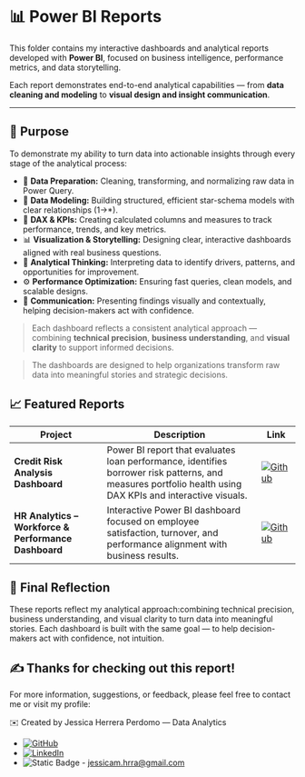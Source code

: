 # 📊 Power BI Reports

This folder contains my interactive dashboards and analytical reports developed with **Power BI**, focused on business intelligence, performance metrics, and data storytelling. 
  
Each report demonstrates end-to-end analytical capabilities — from **data cleaning and modeling** to **visual design and insight communication**.

---

## 🧭 Purpose

To demonstrate my ability to turn data into actionable insights through every stage of the analytical process:

- 🧹 **Data Preparation:** Cleaning, transforming, and normalizing raw data in Power Query.  
- 🧩 **Data Modeling:** Building structured, efficient star-schema models with clear relationships (1→*).  
- 🧮 **DAX & KPIs:** Creating calculated columns and measures to track performance, trends, and key metrics.  
- 📊 **Visualization & Storytelling:** Designing clear, interactive dashboards aligned with real business questions.  
- 🧠 **Analytical Thinking:** Interpreting data to identify drivers, patterns, and opportunities for improvement.  
- ⚙️ **Performance Optimization:** Ensuring fast queries, clean models, and scalable designs.  
- 💬 **Communication:** Presenting findings visually and contextually, helping decision-makers act with confidence.  


> Each dashboard reflects a consistent analytical approach — combining **technical precision**, **business understanding**, and **visual clarity** to support informed decisions.

> The dashboards are designed to help organizations transform raw data into meaningful stories and strategic decisions.


## 📈 Featured Reports

| Project | Description | Link |
|----------|--------------|------|
| **Credit Risk Analysis Dashboard** | Power BI report that evaluates loan performance, identifies borrower risk patterns, and measures portfolio health using DAX KPIs and interactive visuals. | [![Github](https://img.shields.io/badge/view%20report-github?style=social&logo=github)](https://github.com/JessiHP/PowerBi_Dashboard/blob/main/Credit%20Risk%20Analytics/README.md)
| **HR Analytics – Workforce & Performance Dashboard** | Interactive Power BI dashboard focused on employee satisfaction, turnover, and performance alignment with business results. | [![Github](https://img.shields.io/badge/view%20report-github?style=social&logo=github)](https://github.com/JessiHP/PowerBi_Dashboard/blob/main/HR%20Analytics/README.md)


## 💬 Final Reflection

These reports reflect my analytical approach:combining technical precision, business understanding, and visual clarity to turn data into meaningful stories.
Each dashboard is built with the same goal — to help decision-makers act with confidence, not intuition.


## ✍️ Thanks for checking out this report!

For more information, suggestions, or feedback, please feel free to contact me or visit my profile:

✉️ Created by Jessica Herrera Perdomo — Data Analytics 

- [![GitHub](https://img.shields.io/badge/GitHub-%2312100E.svg?style=flat&logo=github&logoColor=white)](https://github.com/JessiHP)
- [![LinkedIn](https://img.shields.io/badge/LinkedIn-%230077B5.svg?style=flat&logo=linkedin&logoColor=white)](https://www.linkedin.com/in/jmhp)
- ![Static Badge](https://img.shields.io/badge/Contact-gmail?style=social&logo=gmail) - jessicam.hrra@gmail.com

